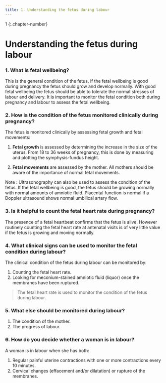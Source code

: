 ```yaml
---
title: 1. Understanding the fetus during labour
---
```


1
{:.chapter-number}

# Understanding the fetus during labour

### 1. What is fetal wellbeing?

This is the general condition of the fetus. If the fetal wellbeing is good during pregnancy the fetus should grow and develop normally. With good fetal wellbeing the fetus should be able to tolerate the normal stresses of labour and delivery. It is important to monitor the fetal condition both during pregnancy and labour to assess the fetal wellbeing.

### 2. How is the condition of the fetus monitored clinically during pregnancy?

The fetus is monitored clinically by assessing fetal growth and fetal movements:

1.	 **Fetal growth** is assessed by determining the increase in the size of the uterus. From 18 to 36 weeks of pregnancy, this is done by measuring and plotting the symphysis-fundus height.

2. 	**Fetal movements** are assessed by the mother. All mothers should be aware of the importance of normal fetal movements. 

Note 
:	Ultrasonography can also be used to assess the condition of the fetus. If the fetal wellbeing is good, the fetus should be growing normally with normal amounts of amniotic fluid. Placental function is normal if a Doppler ultrasound shows normal umbilical artery flow.

### 3. Is it helpful to count the fetal heart rate during pregnancy?

The presence of a fetal heartbeat confirms that the fetus is alive. However routinely counting the fetal heart rate at antenatal visits is of very little value if the fetus is growing and moving normally.

### 4. What clinical signs can be used to monitor the fetal condition during labour?

The clinical condition of the fetus during labour can be monitored by:

1.	Counting the fetal heart rate.
2. 	Looking for meconium-stained amniotic fluid (liquor) once the membranes have been ruptured.

> The fetal heart rate is used to monitor the condition of the fetus during labour.
 
### 5. What else should be monitored during labour?

1. The condition of the mother.
2. The progress of labour.

### 6. How do you decide whether a woman is in labour?

A woman is in labour when she has both: 

1.	Regular painful uterine contractions with one or more contractions every 10 minutes.
2. 	Cervical changes (effacement and/or dilatation) or rupture of the membranes.